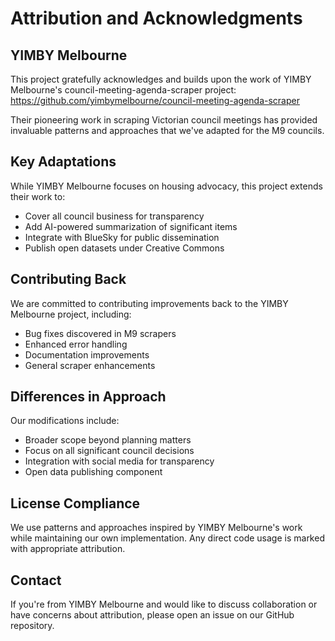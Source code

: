# Attribution and Acknowledgments

## YIMBY Melbourne

This project gratefully acknowledges and builds upon the work of YIMBY Melbourne's council-meeting-agenda-scraper project:
https://github.com/yimbymelbourne/council-meeting-agenda-scraper

Their pioneering work in scraping Victorian council meetings has provided invaluable patterns and approaches that we've adapted for the M9 councils.

## Key Adaptations

While YIMBY Melbourne focuses on housing advocacy, this project extends their work to:
- Cover all council business for transparency
- Add AI-powered summarization of significant items
- Integrate with BlueSky for public dissemination
- Publish open datasets under Creative Commons

## Contributing Back

We are committed to contributing improvements back to the YIMBY Melbourne project, including:
- Bug fixes discovered in M9 scrapers
- Enhanced error handling
- Documentation improvements
- General scraper enhancements

## Differences in Approach

Our modifications include:
- Broader scope beyond planning matters
- Focus on all significant council decisions
- Integration with social media for transparency
- Open data publishing component

## License Compliance

We use patterns and approaches inspired by YIMBY Melbourne's work while maintaining our own implementation. Any direct code usage is marked with appropriate attribution.

## Contact

If you're from YIMBY Melbourne and would like to discuss collaboration or have concerns about attribution, please open an issue on our GitHub repository.
